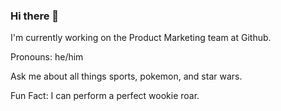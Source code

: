### Hi there 👋
<p>I'm currently working on the Product Marketing team at Github.</p>
<p></p>Pronouns: he/him</p>
<p></p>Ask me about all things sports, pokemon, and star wars.</p>
<p></p>Fun Fact: I can perform a perfect wookie roar.</p>
<!--
**bick803/bick803** is a ✨ _special_ ✨ repository because its `README.md` (this file) appears on your GitHub profile.

Here are some ideas to get you started:

- 🔭 I’m currently working on ...
- 🌱 I’m currently learning ...
- 👯 I’m looking to collaborate on ...
- 🤔 I’m looking for help with ...
- 💬 Ask me about ...
- 📫 How to reach me: ...
- 😄 Pronouns: ...
- ⚡ Fun fact: ...
-->
